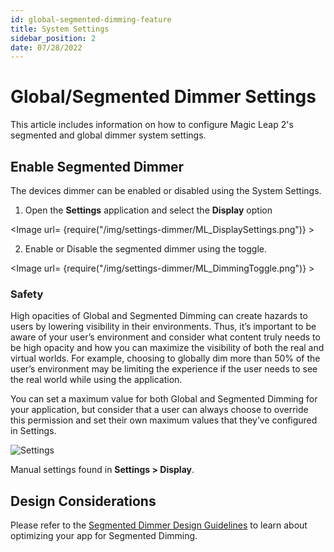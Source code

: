```yaml
---
id: global-segmented-dimming-feature
title: System Settings
sidebar_position: 2
date: 07/28/2022
---
```


# Global/Segmented Dimmer Settings

This article includes information on how to configure Magic Leap 2's segmented and global dimmer system settings.

## Enable Segmented Dimmer

The devices dimmer can be enabled or disabled using the System Settings.

1. Open the **Settings** application and select the **Display** option

<Image url= {require("/img/settings-dimmer/ML_DisplaySettings.png")} ></Image>

2. Enable or Disable the segmented dimmer using the toggle.

<Image url= {require("/img/settings-dimmer/ML_DimmingToggle.png")} ></Image>

### Safety

High opacities of Global and Segmented Dimming can create hazards to users by lowering visibility in their environments. Thus, it’s important to be aware of your user’s environment and consider what content truly needs to be high opacity and how you can maximize the visibility of both the real and virtual worlds. For example, choosing to globally dim more than 50% of the user’s environment may be limiting the experience if the user needs to see the real world while using the application.

You can set a maximum value for both Global and Segmented Dimming for your application,  but consider that a user can always choose to override this permission and set their own maximum values that they’ve configured in Settings.

![Settings](/img/design-dimmer/settings.png)

Manual settings found in  **Settings > Display**.

## Design Considerations

Please refer to the [Segmented Dimmer Design Guidelines](/versioned_docs/version-22-May-2023/guides/features/dimmer-feature/dimmer-design-guidelines.md) to learn about optimizing your app for Segmented Dimming.

